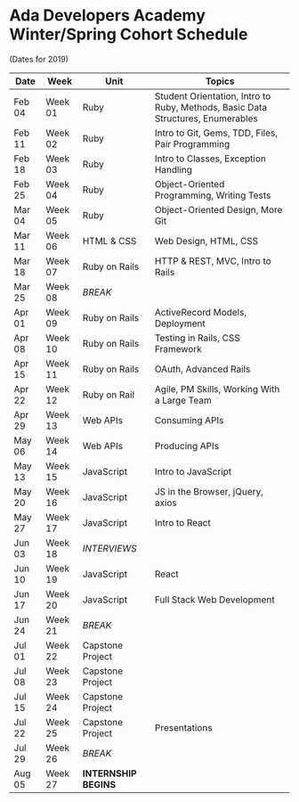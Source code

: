 <!--
THIS FILE WAS AUTOMATICALLY GENERATED
by the script build_dated_syllabus.rb in the same directory.
Please adjust that script rather than hand-editing this file
-->
# Ada Developers Academy Winter/Spring Cohort Schedule
(Dates for 2019)

Date | Week | Unit | Topics
---  | ---  | ---  | ---   
Feb 04 | Week 01 | Ruby             | Student Orientation, Intro to Ruby, Methods, Basic Data Structures, Enumerables
Feb 11 | Week 02 | Ruby             | Intro to Git, Gems, TDD, Files, Pair Programming
Feb 18 | Week 03 | Ruby             | Intro to Classes, Exception Handling
Feb 25 | Week 04 | Ruby             | Object-Oriented Programming, Writing Tests
Mar 04 | Week 05 | Ruby             | Object-Oriented Design, More Git
Mar 11 | Week 06 | HTML & CSS       | Web Design, HTML, CSS
Mar 18 | Week 07 | Ruby on Rails    | HTTP & REST, MVC, Intro to Rails
Mar 25 | Week 08 | _BREAK_          | &nbsp;
Apr 01 | Week 09 | Ruby on Rails    | ActiveRecord Models, Deployment
Apr 08 | Week 10 | Ruby on Rails    | Testing in Rails, CSS Framework
Apr 15 | Week 11 | Ruby on Rails    | OAuth, Advanced Rails
Apr 22 | Week 12 | Ruby on Rail     | Agile, PM Skills, Working With a Large Team
Apr 29 | Week 13 | Web APIs         | Consuming APIs
May 06 | Week 14 | Web APIs         | Producing APIs
May 13 | Week 15 | JavaScript       | Intro to JavaScript
May 20 | Week 16 | JavaScript       | JS in the Browser, jQuery, axios
May 27 | Week 17 | JavaScript       | Intro to React
Jun 03 | Week 18 | _INTERVIEWS_     | &nbsp;
Jun 10 | Week 19 | JavaScript       | React
Jun 17 | Week 20 | JavaScript       | Full Stack Web Development
Jun 24 | Week 21 | _BREAK_          | &nbsp;
Jul 01 | Week 22 | Capstone Project | &nbsp;
Jul 08 | Week 23 | Capstone Project | &nbsp;
Jul 15 | Week 24 | Capstone Project | &nbsp;
Jul 22 | Week 25 | Capstone Project | Presentations
Jul 29 | Week 26 | _BREAK_          | &nbsp;
Aug 05 | Week 27 | __INTERNSHIP BEGINS__ | &nbsp;
